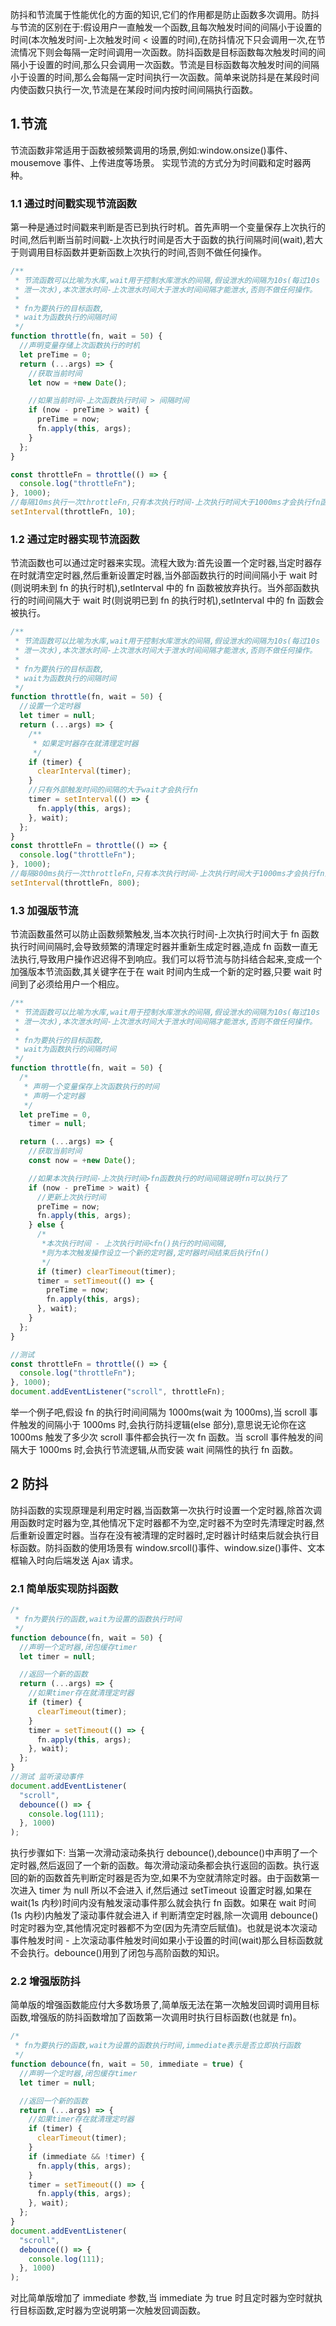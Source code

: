 防抖和节流属于性能优化的方面的知识,它们的作用都是防止函数多次调用。防抖与节流的区别在于:假设用户一直触发一个函数,且每次触发时间的间隔小于设置的时间(本次触发时间-上次触发时间 < 设置的时间),在防抖情况下只会调用一次,在节流情况下则会每隔一定时间调用一次函数。防抖函数是目标函数每次触发时间的间隔小于设置的时间,那么只会调用一次函数。节流是目标函数每次触发时间的间隔小于设置的时间,那么会每隔一定时间执行一次函数。简单来说防抖是在某段时间内使函数只执行一次,节流是在某段时间内按时间间隔执行函数。

## 1.节流

节流函数非常适用于函数被频繁调用的场景,例如:window.onsize()事件、mousemove 事件、上传进度等场景。
实现节流的方式分为时间戳和定时器两种。

### 1.1 通过时间戳实现节流函数

第一种是通过时间戳来判断是否已到执行时机。首先声明一个变量保存上次执行的时间,然后判断当前时间戳-上次执行时间是否大于函数的执行间隔时间(wait),若大于则调用目标函数并更新函数上次执行的时间,否则不做任何操作。

```js
/**
 * 节流函数可以比喻为水库,wait用于控制水库泄水的间隔,假设泄水的间隔为10s(每过10s
 * 泄一次水),本次泄水时间-上次泄水时间大于泄水时间间隔才能泄水,否则不做任何操作。
 *
 * fn为要执行的目标函数,
 * wait为函数执行的间隔时间
 */
function throttle(fn, wait = 50) {
  //声明变量存储上次函数执行的时机
  let preTime = 0;
  return (...args) => {
    //获取当前时间
    let now = +new Date();

    //如果当前时间-上次函数执行时间 > 间隔时间
    if (now - preTime > wait) {
      preTime = now;
      fn.apply(this, args);
    }
  };
}

const throttleFn = throttle(() => {
  console.log("throttleFn");
}, 1000);
//每隔10ms执行一次throttleFn,只有本次执行时间-上次执行时间大于1000ms才会执行fn函数
setInterval(throttleFn, 10);
```

### 1.2 通过定时器实现节流函数

节流函数也可以通过定时器来实现。流程大致为:首先设置一个定时器,当定时器存在时就清空定时器,然后重新设置定时器,当外部函数执行的时间间隔小于 wait 时(则说明未到 fn 的执行时机),setInterval 中的 fn 函数被放弃执行。当外部函数执行的时间间隔大于 wait 时(则说明已到 fn 的执行时机),setInterval 中的 fn 函数会被执行。

```js
/**
 * 节流函数可以比喻为水库,wait用于控制水库泄水的间隔,假设泄水的间隔为10s(每过10s
 * 泄一次水),本次泄水时间-上次泄水时间大于泄水时间间隔才能泄水,否则不做任何操作。
 *
 * fn为要执行的目标函数,
 * wait为函数执行的间隔时间
 */
function throttle(fn, wait = 50) {
  //设置一个定时器
  let timer = null;
  return (...args) => {
    /**
     * 如果定时器存在就清理定时器
     */
    if (timer) {
      clearInterval(timer);
    }
    //只有外部触发时间的间隔的大于wait才会执行fn
    timer = setInterval(() => {
      fn.apply(this, args);
    }, wait);
  };
}
const throttleFn = throttle(() => {
  console.log("throttleFn");
}, 1000);
//每隔800ms执行一次throttleFn,只有本次执行时间-上次执行时间大于1000ms才会执行fn函数
setInterval(throttleFn, 800);
```

### 1.3 加强版节流

节流函数虽然可以防止函数频繁触发,当本次执行时间-上次执行时间大于 fn 函数执行时间间隔时,会导致频繁的清理定时器并重新生成定时器,造成 fn 函数一直无法执行,导致用户操作迟迟得不到响应。我们可以将节流与防抖结合起来,变成一个加强版本节流函数,其关键字在于在 wait 时间内生成一个新的定时器,只要 wait 时间到了必须给用户一个相应。

```js
/**
 * 节流函数可以比喻为水库,wait用于控制水库泄水的间隔,假设泄水的间隔为10s(每过10s
 * 泄一次水),本次泄水时间-上次泄水时间大于泄水时间间隔才能泄水,否则不做任何操作。
 *
 * fn为要执行的目标函数,
 * wait为函数执行的间隔时间
 */
function throttle(fn, wait = 50) {
  /*
   * 声明一个变量保存上次函数执行的时间
   * 声明一个定时器
   */
  let preTime = 0,
    timer = null;

  return (...args) => {
    //获取当前时间
    const now = +new Date();

    //如果本次执行时间-上次执行时间>fn函数执行的时间间隔说明fn可以执行了
    if (now - preTime > wait) {
      //更新上次执行时间
      preTime = now;
      fn.apply(this, args);
    } else {
      /*
       *本次执行时间 - 上次执行时间<fn()执行的时间间隔,
       *则为本次触发操作设立一个新的定时器,定时器时间结束后执行fn()
       */
      if (timer) clearTimeout(timer);
      timer = setTimeout(() => {
        preTime = now;
        fn.apply(this, args);
      }, wait);
    }
  };
}

//测试
const throttleFn = throttle(() => {
  console.log("throttleFn");
}, 1000);
document.addEventListener("scroll", throttleFn);
```

举一个例子吧,假设 fn 的执行时间间隔为 1000ms(wait 为 1000ms),当 scroll 事件触发的间隔小于 1000ms 时,会执行防抖逻辑(else 部分),意思说无论你在这 1000ms 触发了多少次 scroll 事件都会执行一次 fn 函数。当 scroll 事件触发的间隔大于 1000ms 时,会执行节流逻辑,从而安装 wait 间隔性的执行 fn 函数。

## 2 防抖

防抖函数的实现原理是利用定时器,当函数第一次执行时设置一个定时器,除首次调用函数时定时器为空,其他情况下定时器都不为空,定时器不为空时先清理定时器,然后重新设置定时器。当存在没有被清理的定时器时,定时器计时结束后就会执行目标函数。防抖函数的使用场景有 window.srcoll()事件、window.size()事件、文本框输入时向后端发送 Ajax 请求。

### 2.1 简单版实现防抖函数

```js
/*
 * fn为要执行的函数,wait为设置的函数执行时间
 */
function debounce(fn, wait = 50) {
  //声明一个定时器,闭包缓存timer
  let timer = null;

  //返回一个新的函数
  return (...args) => {
    //如果timer存在就清理定时器
    if (timer) {
      clearTimeout(timer);
    }
    timer = setTimeout(() => {
      fn.apply(this, args);
    }, wait);
  };
}
//测试 监听滚动事件
document.addEventListener(
  "scroll",
  debounce(() => {
    console.log(111);
  }, 1000)
);
```

执行步骤如下:
当第一次滑动滚动条执行 debounce(),debounce()中声明了一个定时器,然后返回了一个新的函数。每次滑动滚动条都会执行返回的函数。执行返回的新的函数首先判断定时器是否为空,如果不为空就清除定时器。由于函数第一次进入 timer 为 null 所以不会进入 if,然后通过 setTimeout 设置定时器,如果在 wait(1s 内秒)时间内没有触发滚动事件那么就会执行 fn 函数。如果在 wait 时间(1s 内秒)内触发了滚动事件就会进入 if 判断清空定时器,除一次调用 debounce()时定时器为空,其他情况定时器都不为空(因为先清空后赋值)。也就是说本次滚动事件触发时间 - 上次滚动事件触发时间如果小于设置的时间(wait)那么目标函数就不会执行。debounce()用到了闭包与高阶函数的知识。

### 2.2 增强版防抖

简单版的增强函数能应付大多数场景了,简单版无法在第一次触发回调时调用目标函数,增强版的防抖函数增加了函数第一次调用时执行目标函数(也就是 fn)。

```js
/*
 * fn为要执行的函数,wait为设置的函数执行时间,immediate表示是否立即执行函数
 */
function debounce(fn, wait = 50, immediate = true) {
  //声明一个定时器,闭包缓存timer
  let timer = null;

  //返回一个新的函数
  return (...args) => {
    //如果timer存在就清理定时器
    if (timer) {
      clearTimeout(timer);
    }
    if (immediate && !timer) {
      fn.apply(this, args);
    }
    timer = setTimeout(() => {
      fn.apply(this, args);
    }, wait);
  };
}
document.addEventListener(
  "scroll",
  debounce(() => {
    console.log(111);
  }, 1000)
);
```

对比简单版增加了 immediate 参数,当 immediate 为 true 时且定时器为空时就执行目标函数,定时器为空说明第一次触发回调函数。
